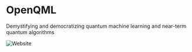 # OpenQML
Demystifying and democratizing quantum machine learning and near-term quantum algorithms

![Website](https://lucaman99.github.io/nomadiq/)
